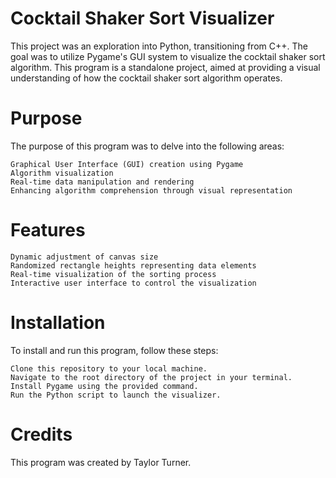 # Cocktail Shaker Sort Visualizer

This project was an exploration into Python, transitioning from C++. The goal was to utilize Pygame's GUI system to visualize the cocktail shaker sort algorithm. This program is a standalone project, aimed at providing a visual understanding of how the cocktail shaker sort algorithm operates.

# Purpose

The purpose of this program was to delve into the following areas:

    Graphical User Interface (GUI) creation using Pygame
    Algorithm visualization
    Real-time data manipulation and rendering
    Enhancing algorithm comprehension through visual representation

# Features

    Dynamic adjustment of canvas size
    Randomized rectangle heights representing data elements
    Real-time visualization of the sorting process
    Interactive user interface to control the visualization

# Installation

To install and run this program, follow these steps:

    Clone this repository to your local machine.
    Navigate to the root directory of the project in your terminal.
    Install Pygame using the provided command.
    Run the Python script to launch the visualizer.

# Credits

This program was created by Taylor Turner.
